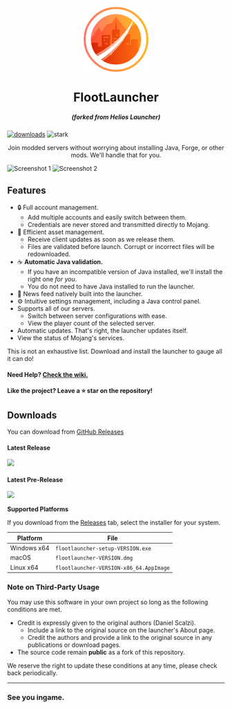 <p align="center"><img src="./app/assets/images/SealCircle.png" width="150px" height="150px" alt=""></p>

<h1 align="center">FlootLauncher</h1>

<em><h5 align="center">(forked from Helios Launcher)</h5></em>

[<img src="https://img.shields.io/github/downloads/HerrBeef/FlootLauncher/total.svg?style=for-the-badge" alt="downloads">](https://github.com/HerrBeef/FlootLauncher/releases) <img src="https://forthebadge.com/images/badges/built-with-love.svg"  height="28px" alt="stark"></p>

<p align="center">Join modded servers without worrying about installing Java, Forge, or other mods. We'll handle that for you.</p>

![Screenshot 1](https://i.imgur.com/6o7SmH6.png)
![Screenshot 2](https://i.imgur.com/x3B34n1.png)

## Features

* 🔒 Full account management.
  * Add multiple accounts and easily switch between them.
  * Credentials are never stored and transmitted directly to Mojang.
* 📂 Efficient asset management.
  * Receive client updates as soon as we release them.
  * Files are validated before launch. Corrupt or incorrect files will be redownloaded.
* ☕ **Automatic Java validation.**
  * If you have an incompatible version of Java installed, we'll install the right one *for you*.
  * You do not need to have Java installed to run the launcher.
* 📰 News feed natively built into the launcher.
* ⚙️ Intuitive settings management, including a Java control panel.
* Supports all of our servers.
  * Switch between server configurations with ease.
  * View the player count of the selected server.
* Automatic updates. That's right, the launcher updates itself.
*  View the status of Mojang's services.

This is not an exhaustive list. Download and install the launcher to gauge all it can do!

#### Need Help? [Check the wiki.][wiki]

#### Like the project? Leave a ⭐ star on the repository!

## Downloads

You can download from [GitHub Releases](https://github.com/HerrBeef/FlootLauncher/releases)

#### Latest Release

[![](https://img.shields.io/github/release/HerrBeef/FlootLauncher.svg?style=flat-square)](https://github.com/HerrBeef/FlootLauncher/releases/latest)

#### Latest Pre-Release
[![](https://img.shields.io/github/release/HerrBeef/FlootLauncher/all.svg?style=flat-square)](https://github.com/HerrBeef/FlootLauncher/releases)

**Supported Platforms**

If you download from the [Releases](https://github.com/HerrBeef/FlootLauncher/releases) tab, select the installer for your system.

| Platform | File |
| -------- | ---- |
| Windows x64 | `flootlauncher-setup-VERSION.exe` |
| macOS | `flootlauncher-VERSION.dmg` |
| Linux x64 | `flootlauncher-VERSION-x86_64.AppImage` |

### Note on Third-Party Usage

You may use this software in your own project so long as the following conditions are met.

* Credit is expressly given to the original authors (Daniel Scalzi).
  * Include a link to the original source on the launcher's About page.
  * Credit the authors and provide a link to the original source in any publications or download pages.
* The source code remain **public** as a fork of this repository.

We reserve the right to update these conditions at any time, please check back periodically.

---

### See you ingame.


[nodejs]: https://nodejs.org/en/ 'Node.js'
[vscode]: https://code.visualstudio.com/ 'Visual Studio Code'
[mainprocess]: https://electronjs.org/docs/tutorial/application-architecture#main-and-renderer-processes 'Main Process'
[rendererprocess]: https://electronjs.org/docs/tutorial/application-architecture#main-and-renderer-processes 'Renderer Process'
[chromedebugger]: https://marketplace.visualstudio.com/items?itemName=msjsdiag.debugger-for-chrome 'Debugger for Chrome'
[discord]: https://discord.gg/ZDTFpqy 'Discord'
[wiki]: https://github.com/dscalzi/HeliosLauncher/wiki 'wiki'
